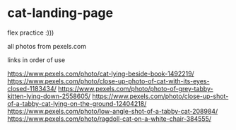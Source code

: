 # cat-landing-page
flex practice :)))

all photos from pexels.com

links in order of use 

https://www.pexels.com/photo/cat-lying-beside-book-1492219/
https://www.pexels.com/photo/close-up-photo-of-cat-with-its-eyes-closed-1183434/
https://www.pexels.com/photo/photo-of-grey-tabby-kitten-lying-down-2558605/
https://www.pexels.com/photo/close-up-shot-of-a-tabby-cat-lying-on-the-ground-12404218/
https://www.pexels.com/photo/low-angle-shot-of-a-tabby-cat-208984/
https://www.pexels.com/photo/ragdoll-cat-on-a-white-chair-384555/
